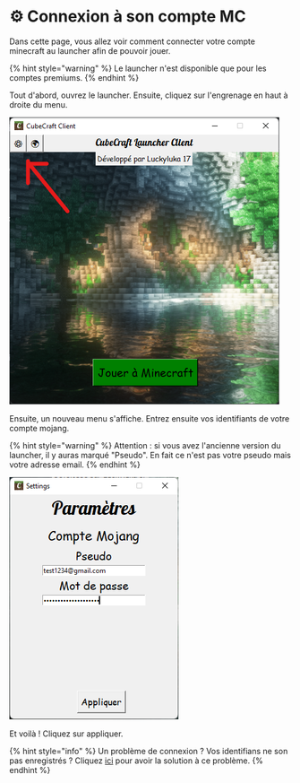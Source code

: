 # ⚙️ Connexion à son compte MC

Dans cette page, vous allez voir comment connecter votre compte minecraft au launcher afin de pouvoir jouer.

{% hint style="warning" %}
Le launcher n'est disponible que pour les comptes premiums.
{% endhint %}

Tout d'abord, ouvrez le launcher. Ensuite, cliquez sur l'engrenage en haut à droite du menu.

![Menu](<../.gitbook/assets/image (2).png>)

Ensuite, un nouveau menu s'affiche. Entrez ensuite vos identifiants de votre compte mojang.

{% hint style="warning" %}
Attention : si vous avez l'ancienne version du launcher, il y auras marqué "Pseudo". En fait ce n'est pas votre pseudo mais votre adresse email.
{% endhint %}

![](<../.gitbook/assets/image (1).png>)

Et voilà ! Cliquez sur appliquer.

{% hint style="info" %}
Un problème de connexion ? Vos identifians ne son pas enregistrés ? Cliquez [ici](../problemes-frequents/identifiants-non-sauvegardes.md) pour avoir la solution à ce problème.
{% endhint %}
